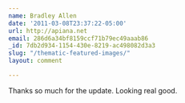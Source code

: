 ```yaml
---
name: Bradley Allen
date: '2011-03-08T23:37:22-05:00'
url: http://apiana.net
email: 286d6a34bf8159ccf71b79ec49aaab86
_id: 7db2d934-1154-430e-8219-ac498082d3a3
slug: "/thematic-featured-images/"
layout: comment

---
```


Thanks so much for the update. Looking real good.
